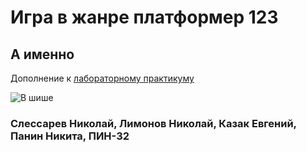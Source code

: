 # Игра в жанре платформер 123

## А именно

Дополнение к [лабораторному практикуму](https://github.com/konsilerinos/Laboratory_work_on_software_design/blob/main/README.md) 

![В шише](https://user-images.githubusercontent.com/78896451/135717898-76b1bafe-8e82-4289-bf0d-9be18743f7a6.jpg)

### Слессарев Николай, Лимонов Николай, Казак Евгений, Панин Никита, ПИН-32
